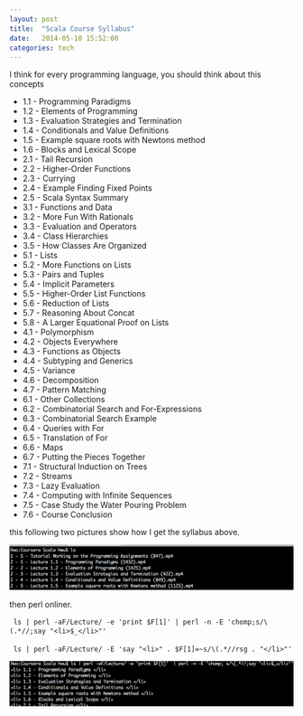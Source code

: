 ```yaml
---
layout: post
title:  "Scala Course Syllabus"
date:   2014-05-10 15:52:00
categories: tech 
---
```

I think for every programming language, you should think about this concepts

<ul>
<li> 1.1 - Programming Paradigms </li>
<li> 1.2 - Elements of Programming </li>
<li> 1.3 - Evaluation Strategies and Termination </li>
<li> 1.4 - Conditionals and Value Definitions </li>
<li> 1.5 - Example square roots with Newtons method </li>
<li> 1.6 - Blocks and Lexical Scope </li>
<li> 2.1 - Tail Recursion </li>
<li> 2.2 - Higher-Order Functions </li>
<li> 2.3 - Currying </li>
<li> 2.4 - Example Finding Fixed Points </li>
<li> 2.5 - Scala Syntax Summary </li>
<li> 3.1 - Functions and Data </li>
<li> 3.2 - More Fun With Rationals </li>
<li> 3.3 - Evaluation and Operators </li>
<li> 3.4 - Class Hierarchies </li>
<li> 3.5 - How Classes Are Organized </li>
<li> 5.1 - Lists </li>
<li> 5.2 - More Functions on Lists </li>
<li> 5.3 - Pairs and Tuples </li>
<li> 5.4 - Implicit Parameters </li>
<li> 5.5 - Higher-Order List Functions </li>
<li> 5.6 - Reduction of Lists </li>
<li> 5.7 - Reasoning About Concat </li>
<li> 5.8 - A Larger Equational Proof on Lists </li>
<li> 4.1 - Polymorphism </li>
<li> 4.2 - Objects Everywhere </li>
<li> 4.3 - Functions as Objects </li>
<li> 4.4 - Subtyping and Generics </li>
<li> 4.5 - Variance </li>
<li> 4.6 - Decomposition </li>
<li> 4.7 - Pattern Matching </li>
<li> 6.1 - Other Collections </li>
<li> 6.2 - Combinatorial Search and For-Expressions </li>
<li> 6.3 - Combinatorial Search Example </li>
<li> 6.4 - Queries with For </li>
<li> 6.5 - Translation of For </li>
<li> 6.6 - Maps </li>
<li> 6.7 - Putting the Pieces Together </li>
<li> 7.1 - Structural Induction on Trees </li>
<li> 7.2 - Streams </li>
<li> 7.3 - Lazy Evaluation </li>
<li> 7.4 - Computing with Infinite Sequences </li>
<li> 7.5 - Case Study the Water Pouring Problem </li>
<li> 7.6 - Course Conclusion </li>
</ul>

this following two pictures show how I get the syllabus above.

![](/assets/img/scala_course_syllabus_01.png)

then perl onliner.


```{ruby}
 ls | perl -aF/Lecture/ -e 'print $F[1]' | perl -n -E 'chomp;s/\(.*//;say "<li>$_</li>"'

 ls | perl -aF/Lecture/ -E 'say "<li>" . $F[1]=~s/\(.*//rsg . "</li>"'
```

![](/assets/img/scala_course_syllabus_02.png)
